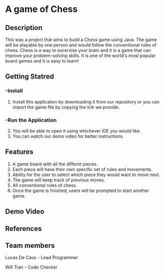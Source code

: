 # A game of Chess

## Description
This was a project that aims to build a Chess game using Java. The game will be playable by one person and would follow the conventional rules of chess. Chess is a way to excersise your brain and it is a game that can improve your problem-solving skills. It is one of the world's most popular board games and it is easy to learn!

## Getting Statred

### -Install
1. Install this application by downloading it from our repository or you can import the game file by copying the link we provide. 

### -Run the Application
2. You will be able to open it using whichever IDE you would like. 
3. You can watch our demo video for better instructions. 

## Features 
1. A game board with all the differnt pieces.
2. Each piece will have their own specific set of rules and movements.
3. Ability for the user to select which piece they would want to move next.
4. The game will keep track of previous moves.
5. All conventional rules of chess. 
6. Once the game is finished, users will be prompted to start another game.

## Demo Video

## References 

## Team members

Lucas De Caux - Lead Programmer

Will Tran - Code Checker


